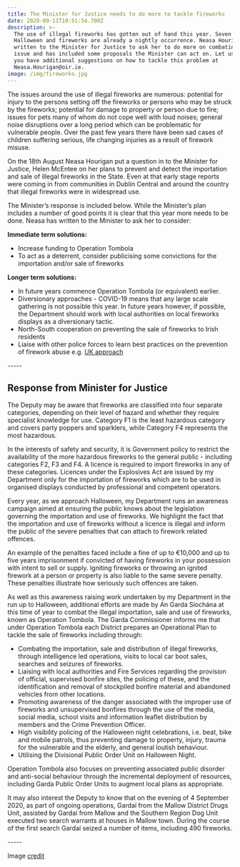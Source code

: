 ```yaml
---
title: The Minister for Justice needs to do more to tackle fireworks
date: 2020-09-11T10:51:54.700Z
description: >-
  The use of illegal fireworks has gotten out of hand this year. Seven weeks to
  Halloween and fireworks are already a nightly occurrence. Neasa Hourigan has
  written to the Minister for Justice to ask her to do more on combating this
  issue and has included some proposals the Minister can act on. Let us know if
  you have additional suggestions on how to tackle this problem at
  Neasa.Hourigan@oir.ie.
image: /img/fireworks.jpg
---
```

The issues around the use of illegal fireworks are numerous: potential for injury to the persons setting off the fireworks or persons who may be struck by the fireworks; potential for damage to property or person due to fire; issues for pets many of whom do not cope well with loud noises; general noise disruptions over a long period which can be problematic for vulnerable people. Over the past few years there have been sad cases of children suffering serious, life changing injuries as a result of firework misuse.

On the 18th August Neasa Hourigan put a question in to the Minister for Justice, Helen McEntee     on her plans to prevent and detect the importation and sale of illegal fireworks in the State. Even at that early stage reports were coming in from communities in Dublin Central and around the country that illegal fireworks were in widespread use. 

The Minister’s response is included below. While the Minister’s plan includes a number of good points it is clear that this year more needs to be done.  Neasa has written to the Minister to ask her to consider:

**Immediate term solutions:**

* Increase funding to Operation Tombola
* To act as a deterrent, consider publicising some convictions for the importation and/or sale of fireworks

**Longer term solutions:**

* In future years commence Operation Tombola (or equivalent) earlier.
* Diversionary approaches - COVID-19 means that any large scale gathering is not possible this year. In future years however, if possible, the Department should work with local authorities on local fireworks displays as a diversionary tactic.
* North-South cooperation on preventing the sale of fireworks to Irish residents
* Liaise with other police forces to learn best practices on the prevention of firework abuse e.g. [UK approach](/docs/Fireworks-Tackling-Misuse-PDF-Document-Opens-in-a-new-window-Government-Guidance.pdf)

\-----

## Response from Minister for Justice

The Deputy may be aware that fireworks are classified into four separate categories, depending on their level of hazard and whether they require specialist knowledge for use. Category F1 is the least hazardous category and covers party poppers and sparklers, while Category F4 represents the most hazardous.

In the interests of safety and security, it is Government policy to restrict the availability of the more hazardous fireworks to the general public - including categories F2, F3 and F4. A licence is required to import fireworks in any of these categories. Licences under the Explosives Act are issued by my Department only for the importation of fireworks which are to be used in organised displays conducted by professional and competent operators. 

Every year, as we approach Halloween, my Department runs an awareness campaign aimed at ensuring the public knows about the legislation governing the importation and use of fireworks. We highlight the fact that the importation and use of fireworks without a licence is illegal and inform the public of the severe penalties that can attach to firework related offences.

An example of the penalties faced include a fine of up to €10,000 and up to five years imprisonment if convicted of having fireworks in your possession with intent to sell or supply. Igniting fireworks or throwing an ignited firework at a person or property is also liable to the same severe penalty. These penalties illustrate how seriously such offences are taken.

As well as this awareness raising work undertaken by my Department in the run up to Halloween, additional efforts are made by An Garda Síochána at this time of year to combat the illegal importation, sale and use of fireworks, known as Operation Tombola. The Garda Commissioner informs me that under Operation Tombola each District prepares an Operational Plan to tackle the sale of fireworks including through:

* Combating the importation, sale and distribution of illegal fireworks, through intelligence led operations, visits to local car boot sales, searches and seizures of fireworks.
* Liaising with local authorities and Fire Services regarding the provision of official, supervised bonfire sites, the policing of these, and the identification and removal of stockpiled bonfire material and abandoned vehicles from other locations.
* Promoting awareness of the danger associated with the improper use of fireworks and unsupervised bonfires through the use of the media, social media, school visits and information leaflet distribution by members and the Crime Prevention Officer.
* High visibility policing of the Halloween night celebrations, i.e. beat, bike and mobile patrols, thus preventing damage to property, injury, trauma for the vulnerable and the elderly, and     general loutish behaviour.
* Utilising the Divisional Public Order Unit on Halloween Night.

Operation Tombola also focuses on preventing associated public disorder and anti-social behaviour through the incremental deployment of resources, including Garda Public Order Units to augment local plans as appropriate.

It may also interest the Deputy to know that on the evening of 4 September 2020, as part of ongoing operations, Gardaí from the Mallow District Drugs Unit, assisted by Gardaí from Mallow and the Southern Region Dog Unit executed two search warrants at houses in Mallow town. During the course of the first search Gardaí seized a number of items, including 490 fireworks.

\-----

Image [credit](https://pxhere.com/en/photo/830475)
